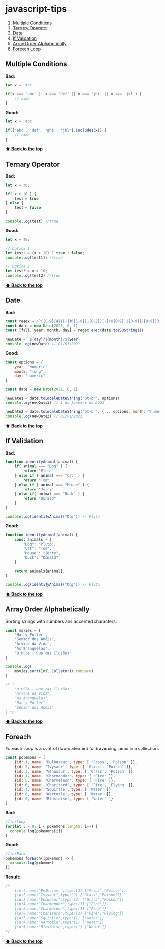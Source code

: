 # javascript-tips

1. [Multiple Conditions](#multiple-conditions)
2. [Ternary Operator](#ternary-operator)
3. [Date](#date)
4. [If Validation](#if-validation)
5. [Array Order Alphabetically](#array-order-alphabetically)
6. [Foreach Loop](#foreach)

## **Multiple Conditions**

**Bad:**

```javascript
let x = 'abc'

if(x === 'abc' || x === 'def' || x === 'ghi' || x === 'jkl') {
    // code
}
```

**Good:**

```javascript
let x = 'abc'

if(['abc', 'def', 'ghi', 'jkl'].includes(x)) {
    // code
}
```

**[⬆ Back to the top](#javascript-tips)**

## **Ternary Operator**

**Bad:**

```javascript
let x = 20;

if( x > 10 ) {
    test = true
} else {
    test = false
}

console.log(test) //true
```

**Good:**

```javascript
let x = 20;

// Option 1
let test1 = (x > 10) ? true : false;
console.log(test1); //true

// Option 2
let test2 = x > 10;
console.log(test2) //true
```

**[⬆ Back to the top](#javascript-tips)**

## **Date**

**Bad:**

```javascript
const regex = /^([0-9]{4})[-](0[1-9]|1[0-2])[-](0[0-9]|1[0-9]|2[0-9]|3[0-1])/
const date = new Date(2021, 0, 1)
const [full, year, month, day] = regex.exec(date.toISOString())

newDate = `${day}/${month}/${year}`
console.log(newDate) // 01/01/2021
```

**Good:**

```javascript
const options = {
    year: "numeric",
    month: "long",
    day: "numeric"
}

const date = new Date(2021, 0, 1)

newDate1 = date.toLocaleDateString("pt-br", options)
console.log(newDate1) // 1 de janeiro de 2021

newDate2 = date.toLocaleDateString("pt-br", { ...options, month: "numeric"})
console.log(newDate2) // 01/01/2021
```

**[⬆ Back to the top](#javascript-tips)**

## **If Validation**

**Bad:**

```javascript
function identifyAnimal(animal) {
    if( animal === "Dog" ) {
        return "Pluto"
    } else if ( animal === "Cat" ) {
        return "Tom"
    } else if ( animal === "Mouse" ) {
        return "Jerry"
    } else if( animal === "Duck" ) {
        return "Donald"
    }
}

console.log(identifyAnimal("Dog")) // Pluto
```

**Good:**

```javascript
function identifyAnimal(animal) {
    const animals = {
        "Dog": "Pluto",
        "Cat": "Tom",
        "Mouse": "Jerry",
        "Duck": "Donald"
    }

    return animals[animal]
}

console.log(identifyAnimal("Dog")) // Pluto
```

**[⬆ Back to the top](#javascript-tips)**

## **Array Order Alphabetically**
Sorting strings with numbers and accented characters.

```javascript
const movies = [
    'Harry Potter',
    'Senhor dos Anéis',
    'Árvore da Vida',
    'As Branquelas',
    '8 Mile - Rua das Ilusões'
]

console.log(
    movies.sort(Intl.Collator().compare)
)

/* [
    "8 Mile - Rua das Ilusões",
    "Árvore da Vida",
    "As Branquelas",
    "Harry Potter",
    "Senhor dos Anéis"
] */
```

**[⬆ Back to the top](#javascript-tips)**

## **Foreach**
Foreach Loop is a control flow statement for traversing items in a collection.

```javascript
const pokemons = [
    {id: 1, name: 'Bulbasaur', type: [ 'Grass', 'Poison' ]},
    {id: 2, name: 'Ivysaur', type: [ 'Grass', 'Poison' ]},
    {id: 3, name: 'Venusaur', type: [ 'Grass', 'Poison' ]},
    {id: 4, name: 'Charmander', type: [ 'Fire' ]},
    {id: 5, name: 'Charmeleon', type: [ 'Fire' ]},
    {id: 6, name: 'Charizard', type: [ 'Fire', 'Flying' ]},
    {id: 7, name: 'Squirtle', type: [ 'Water' ]},
    {id: 8, name: 'Wartotle', type: [ 'Water' ]},
    {id: 9, name: 'Blastoise', type: [ 'Water' ]}
]
```

**Bad:**

```javascript
//forLoop
for(let i = 0; i < pokemons.length; i++) {
  console.log(pokemons[i])
}
```

**Good:**
```javascript
//forEach
pokemons.forEach((pokemon) => {
  console.log(pokemon)
})
```

**Result:**
```javascript
/*
    {id:1,name:"Bulbasaur",type:(2) ["Grass","Poison"]}
    {id:2,name:"Ivysaur",type:(2) ["Grass","Poison"]}
    {id:3,name:"Venusaur",type:(2) ["Grass","Poison"]}
    {id:4,name:"Charmander",type:(1) ["Fire"]}
    {id:5,name:"Charmeleon",type:(1) ["Fire"]}
    {id:6,name:"Charizard",type:(2) ["Fire","Flying"]}
    {id:7,name:"Squirtle",type:(1) ["Water"]}
    {id:8,name:"Wartotle",type:(1) ["Water"]}
    {id:9,name:"Blastoise",type:(1) ["Water"]}
*/
```

**[⬆ Back to the top](#javascript-tips)**